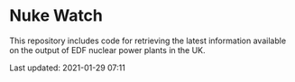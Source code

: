 # Nuke Watch

This repository includes code for retrieving the latest information available on the output of EDF nuclear power plants in the UK.

Last updated: 2021-01-29 07:11
